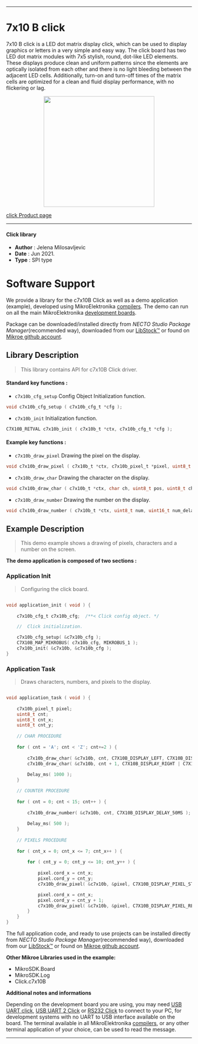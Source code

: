
---
# 7x10 B click

7x10 B click is a LED dot matrix display click, which can be used to display graphics or letters in a very simple and easy way. The click board has two LED dot matrix modules with 7x5 stylish, round, dot-like LED elements. These displays produce clean and uniform patterns since the elements are optically isolated from each other and there is no light bleeding between the adjacent LED cells. Additionally, turn-on and turn-off times of the matrix cells are optimized for a clean and fluid display performance, with no flickering or lag.

<p align="center">
  <img src="https://download.mikroe.com/images/click_for_ide/7x10b_click.png" height=300px>
</p>

[click Product page](https://www.mikroe.com/7x10-b-click)

---


#### Click library

- **Author**        : Jelena Milosavljevic
- **Date**          : Jun 2021.
- **Type**          : SPI type


# Software Support

We provide a library for the c7x10B Click
as well as a demo application (example), developed using MikroElektronika
[compilers](https://www.mikroe.com/necto-studio).
The demo can run on all the main MikroElektronika [development boards](https://www.mikroe.com/development-boards).

Package can be downloaded/installed directly from *NECTO Studio Package Manager*(recommended way), downloaded from our [LibStock&trade;](https://libstock.mikroe.com) or found on [Mikroe github account](https://github.com/MikroElektronika/mikrosdk_click_v2/tree/master/clicks).

## Library Description

> This library contains API for c7x10B Click driver.

#### Standard key functions :

- `c7x10b_cfg_setup` Config Object Initialization function.
```c
void c7x10b_cfg_setup ( c7x10b_cfg_t *cfg );
```

- `c7x10b_init` Initialization function.
```c
C7X10B_RETVAL c7x10b_init ( c7x10b_t *ctx, c7x10b_cfg_t *cfg );
```

#### Example key functions :

- `c7x10b_draw_pixel`  Drawing the pixel on the display.
```c
void c7x10b_draw_pixel ( c7x10b_t *ctx, c7x10b_pixel_t *pixel, uint8_t mode, uint8_t px_delay );
```

- `c7x10b_draw_char` Drawing the character on the display.
```c
void c7x10b_draw_char ( c7x10b_t *ctx, char ch, uint8_t pos, uint8_t ch_delay );
```

- `c7x10b_draw_number` Drawing the number on the display.
```c
void c7x10b_draw_number ( c7x10b_t *ctx, uint8_t num, uint16_t num_delay );
```

## Example Description

> This demo example shows a drawing of pixels, characters and a number on the screen.

**The demo application is composed of two sections :**

### Application Init

> Configuring the click board.

```c

void application_init ( void ) {
    
    c7x10b_cfg_t c7x10b_cfg;  /**< Click config object. */

    //  Click initialization.

    c7x10b_cfg_setup( &c7x10b_cfg );
    C7X10B_MAP_MIKROBUS( c7x10b_cfg, MIKROBUS_1 );
    c7x10b_init( &c7x10b, &c7x10b_cfg );
}

```

### Application Task

> Draws characters, numbers, and pixels to the display.

```c

void application_task ( void ) {
    
    c7x10b_pixel_t pixel;
    uint8_t cnt;
    uint8_t cnt_x;
    uint8_t cnt_y;
    
    // CHAR PROCEDURE
    
    for ( cnt = 'A'; cnt < 'Z'; cnt+=2 ) {
        
        c7x10b_draw_char( &c7x10b, cnt, C7X10B_DISPLAY_LEFT, C7X10B_DISPLAY_DELAY_50MS );
        c7x10b_draw_char( &c7x10b, cnt + 1, C7X10B_DISPLAY_RIGHT | C7X10B_DISPLAY_REFRESH, C7X10B_DISPLAY_DELAY_50MS );
        
        Delay_ms( 1000 );
    }

    // COUNTER PROCEDURE
    
    for ( cnt = 0; cnt < 15; cnt++ ) {
        
        c7x10b_draw_number( &c7x10b, cnt, C7X10B_DISPLAY_DELAY_50MS );
        
        Delay_ms( 500 );
    }
    
    // PIXELS PROCEDURE
    
    for ( cnt_x = 0; cnt_x <= 7; cnt_x++ ) {
        
        for ( cnt_y = 0; cnt_y <= 10; cnt_y++ ) {
            
            pixel.cord_x = cnt_x;
            pixel.cord_y = cnt_y;
            c7x10b_draw_pixel( &c7x10b, &pixel, C7X10B_DISPLAY_PIXEL_STORAGE, C7X10B_DISPLAY_DELAY_20MS );

            pixel.cord_x = cnt_x;
            pixel.cord_y = cnt_y + 1;
            c7x10b_draw_pixel( &c7x10b, &pixel, C7X10B_DISPLAY_PIXEL_REFRESH, C7X10B_DISPLAY_DELAY_20MS );
        }
    }
}

```

The full application code, and ready to use projects can be installed directly from *NECTO Studio Package Manager*(recommended way), downloaded from our [LibStock&trade;](https://libstock.mikroe.com) or found on [Mikroe github account](https://github.com/MikroElektronika/mikrosdk_click_v2/tree/master/clicks).

**Other Mikroe Libraries used in the example:**

- MikroSDK.Board
- MikroSDK.Log
- Click.c7x10B

**Additional notes and informations**

Depending on the development board you are using, you may need
[USB UART click](http://shop.mikroe.com/usb-uart-click),
[USB UART 2 Click](http://shop.mikroe.com/usb-uart-2-click) or
[RS232 Click](http://shop.mikroe.com/rs232-click) to connect to your PC, for
development systems with no UART to USB interface available on the board. The
terminal available in all MikroElektronika
[compilers](http://shop.mikroe.com/compilers), or any other terminal application
of your choice, can be used to read the message.

---
